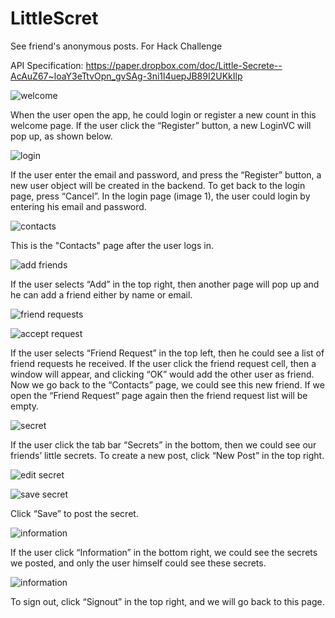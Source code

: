 # LittleScret
See friend's anonymous posts. For Hack Challenge

API Specification: https://paper.dropbox.com/doc/Little-Secrete--AcAuZ67~loaY3eTtvOpn_gvSAg-3ni1l4uepJB89I2UKkIlp



![welcome](/showcase/WechatIMG35.jpeg)

When the user open the app, he could login or register a new count in this welcome page. If the user click the “Register” button, a new LoginVC will pop up, as shown below. 

![login](/showcase/WechatIMG41.jpeg?raw=true)

If the user enter the email and password, and press the “Register” button, a new user object will be created in the backend. To get back to the login page, press “Cancel”. In the login page (image 1), the user could login by entering his email and password. 

![contacts](/showcase/WechatIMG45.jpeg?raw=true)

This is the "Contacts" page after the user logs in. 

![add friends](/showcase/WechatIMG48.jpeg?raw=true)

If the user selects “Add” in the top right, then another page will pop up and he can add a friend either by name or email.

![friend requests](/showcase/WechatIMG53.jpeg?raw=true)

![accept request](/showcase/WechatIMG55.jpeg?raw=true)

If the user selects “Friend Request” in the top left, then he could see a list of friend requests he received. If the user click the friend request cell, then a window will appear, and clicking “OK” would add the other user as friend. Now we go back to the “Contacts” page, we could see this new friend. If we open the “Friend Request” page again then the friend request list will be empty.

![secret](/showcase/WechatIMG67.jpeg?raw=true)

If the user click the tab bar “Secrets” in the bottom, then we could see our friends’ little secrets. To create a new post, click “New Post” in the top right. 

![edit secret](/showcase/WechatIMG70.jpeg?raw=true)

![save secret](/showcase/WechatIMG72.jpeg?raw=true)

Click “Save” to post the secret.

![information](/showcase/WechatIMG75.jpeg?raw=true)

If the user click “Information” in the bottom right, we could see the secrets we posted, and only the user himself could see these secrets.

![information](/showcase/WechatIMG77.jpeg?raw=true)

To sign out, click “Signout” in the top right, and we will go back to this page.







